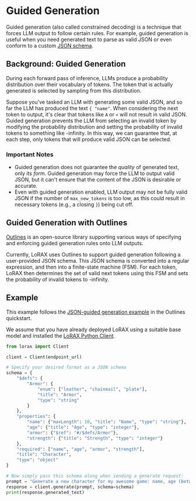 # Guided Generation

Guided generation (also called constrained decoding) is a technique that forces LLM output to follow certain rules. For 
example, guided generation is useful when you need generated text to parse as valid JSON or even conform to a custom [JSON schema](https://json-schema.org/).

## Background: Guided Generation

During each forward pass of inference, LLMs produce a probability distribution over their vocabulary of tokens. The token 
that is actually generated is selected by sampling from this distribution. 

Suppose you've tasked an LLM with generating some valid JSON, and so far the LLM has produced the text `{ "name"`. When 
considering the next token to output, it's clear that tokens like `A` or `<` will not result in valid JSON. Guided generation
prevents the LLM from selecting an invalid token by modifying the probability distribution and setting the probability of
invalid tokens to something like -infinity. In this way, we can guarantee that, at each step, only tokens that will produce
valid JSON can be selected.

### Important Notes
* Guided generation does not guarantee the _quality_ of generated text, only its _form_. Guided
generation may force the LLM to output valid JSON, but it can't ensure that the content of the JSON is desirable or accurate.
* Even with guided generation enabled, LLM output may not be fully valid JSON if the number of `max_new_tokens` is too low,
    as this could result in necessary tokens (e.g., a closing `}`) being cut off.

## Guided Generation with Outlines

[Outlines](https://github.com/outlines-dev/outlines) is an open-source library supporting various ways of specifying and enforcing
guided generation rules onto LLM outputs.

Currently, LoRAX uses Outlines to support guided generation following a user-provided JSON schema. This JSON schema is
converted into a regular expression, and then into a finite-state machine (FSM). For each token, LoRAX then determines the set of
valid next tokens using this FSM and sets the probability of invalid tokens to -infinity.

## Example

This example follows the [JSON-guided generation example](https://outlines-dev.github.io/outlines/quickstart/#json-guided-generation) in the Outlines quickstart.

We assume that you have already deployed LoRAX using a suitable base model and installed the [LoRAX Python Client](../reference/python_client.md).

```python
from lorax import Client

client = Client(endpoint_url)

# Specify your desired format as a JSON schema
schema = {
    "$defs": {
        "Armor": {
            "enum": ["leather", "chainmail", "plate"],
            "title": "Armor",
            "type": "string"
        }
    },
    "properties": {
        "name": {"maxLength": 10, "title": "Name", "type": "string"},
        "age": {"title": "Age", "type": "integer"},
        "armor": {"$ref": "#/$defs/Armor"},
        "strength": {"title": "Strength", "type": "integer"}
    },
    "required": ["name", "age", "armor", "strength"],
    "title": "Character",
    "type": "object"
}

# Now simply pass this schema along when sending a generate request:
prompt = "Generate a new character for my awesome game: name, age (between 1 and 99), armor and strength. "
response = client.generate(prompt, schema=schema)
print(response.generated_text)
```